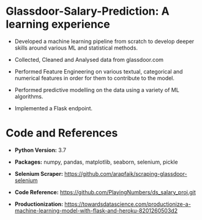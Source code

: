 # Glassdoor-Salary-Prediction: A learning experience 

* Developed a machine learning pipeline from scratch to develop deeper skills around various ML and statistical methods.

* Collected, Cleaned and Analysed data from glassdoor.com

* Performed Feature Engineering on various textual, categorical and numerical features in order for them to contribute to the model.

* Performed predictive modelling on the data using a variety of ML algorithms.

* Implemented a Flask endpoint.



# Code and References

* **Python Version:** 3.7

* **Packages:** numpy, pandas, matplotlib, seaborn, selenium, pickle

* **Selenium Scraper:** https://github.com/arapfaik/scraping-glassdoor-selenium

* **Code Reference:** https://github.com/PlayingNumbers/ds_salary_proj.git

* **Productionization:** https://towardsdatascience.com/productionize-a-machine-learning-model-with-flask-and-heroku-8201260503d2
